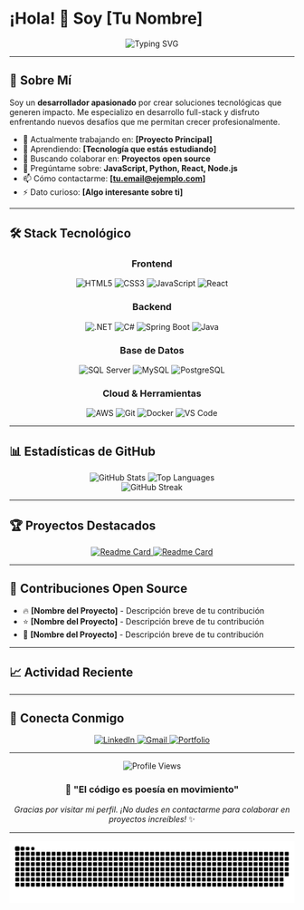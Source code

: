 # ¡Hola! 👋 Soy [Tu Nombre]

<div align="center">
  <img src="https://readme-typing-svg.herokuapp.com?font=Fira+Code&size=22&duration=3000&pause=1000&color=2E9EF7&center=true&vCenter=true&width=440&lines=Desarrollador+Full+Stack;Apasionado+por+la+Tecnolog%C3%ADa;Creando+soluciones+innovadoras;Siempre+aprendiendo+algo+nuevo" alt="Typing SVG" />
</div>

---

## 🚀 Sobre Mí

Soy un **desarrollador apasionado** por crear soluciones tecnológicas que generen impacto. Me especializo en desarrollo full-stack y disfruto enfrentando nuevos desafíos que me permitan crecer profesionalmente.

- 🔭 Actualmente trabajando en: **[Proyecto Principal]**
- 🌱 Aprendiendo: **[Tecnología que estás estudiando]**
- 👯 Buscando colaborar en: **Proyectos open source**
- 💬 Pregúntame sobre: **JavaScript, Python, React, Node.js**
- 📫 Cómo contactarme: **[tu.email@ejemplo.com]**
- ⚡ Dato curioso: **[Algo interesante sobre ti]**

---

## 🛠️ Stack Tecnológico

<div align="center">

<h3>Frontend</h3>
<img src="https://img.shields.io/badge/HTML5-E34F26?style=for-the-badge&logo=html5&logoColor=white" alt="HTML5"/>
<img src="https://img.shields.io/badge/CSS3-1572B6?style=for-the-badge&logo=css3&logoColor=white" alt="CSS3"/>
<img src="https://img.shields.io/badge/JavaScript-F7DF1E?style=for-the-badge&logo=javascript&logoColor=black" alt="JavaScript"/>
<img src="https://img.shields.io/badge/React-20232A?style=for-the-badge&logo=react&logoColor=61DAFB" alt="React"/>

<h3>Backend</h3>
<img src="https://img.shields.io/badge/.NET-512BD4?style=for-the-badge&logo=dotnet&logoColor=white" alt=".NET"/>
<img src="https://img.shields.io/badge/C%23-239120?style=for-the-badge&logo=c-sharp&logoColor=white" alt="C#"/>
<img src="https://img.shields.io/badge/Spring_Boot-6DB33F?style=for-the-badge&logo=spring-boot&logoColor=white" alt="Spring Boot"/>
<img src="https://img.shields.io/badge/Java-ED8B00?style=for-the-badge&logo=java&logoColor=white" alt="Java"/>

<h3>Base de Datos</h3>
<img src="https://img.shields.io/badge/Microsoft_SQL_Server-CC2927?style=for-the-badge&logo=microsoft-sql-server&logoColor=white" alt="SQL Server"/>
<img src="https://img.shields.io/badge/MySQL-00000F?style=for-the-badge&logo=mysql&logoColor=white" alt="MySQL"/>
<img src="https://img.shields.io/badge/PostgreSQL-316192?style=for-the-badge&logo=postgresql&logoColor=white" alt="PostgreSQL"/>

<h3>Cloud & Herramientas</h3>
<img src="https://img.shields.io/badge/Amazon_AWS-FF9900?style=for-the-badge&logo=amazon-aws&logoColor=white" alt="AWS"/>
<img src="https://img.shields.io/badge/Git-F05032?style=for-the-badge&logo=git&logoColor=white" alt="Git"/>
<img src="https://img.shields.io/badge/Docker-2496ED?style=for-the-badge&logo=docker&logoColor=white" alt="Docker"/>
<img src="https://img.shields.io/badge/VS_Code-007ACC?style=for-the-badge&logo=visual-studio-code&logoColor=white" alt="VS Code"/>

</div>

---

## 📊 Estadísticas de GitHub

<div align="center">
  <img src="https://github-readme-stats.vercel.app/api?username=[TU-USERNAME]&show_icons=true&theme=tokyonight&hide_border=true&count_private=true" alt="GitHub Stats" height="165"/>
  <img src="https://github-readme-stats.vercel.app/api/top-langs/?username=[TU-USERNAME]&layout=compact&theme=tokyonight&hide_border=true" alt="Top Languages" height="165"/>
</div>

<div align="center">
  <img src="https://github-readme-streak-stats.herokuapp.com/?user=[TU-USERNAME]&theme=tokyonight&hide_border=true" alt="GitHub Streak"/>
</div>

---

## 🏆 Proyectos Destacados

<div align="center">

<a href="https://github.com/[TU-USERNAME]/[REPO-NAME]">
  <img src="https://github-readme-stats.vercel.app/api/pin/?username=[TU-USERNAME]&repo=[REPO-NAME]&theme=tokyonight&hide_border=true" alt="Readme Card"/>
</a>
<a href="https://github.com/[TU-USERNAME]/[REPO-NAME]">
  <img src="https://github-readme-stats.vercel.app/api/pin/?username=[TU-USERNAME]&repo=[REPO-NAME]&theme=tokyonight&hide_border=true" alt="Readme Card"/>
</a>

</div>

---

## 🌟 Contribuciones Open Source

- 🔥 **[Nombre del Proyecto]** - Descripción breve de tu contribución
- ⭐ **[Nombre del Proyecto]** - Descripción breve de tu contribución
- 🚀 **[Nombre del Proyecto]** - Descripción breve de tu contribución

---

## 📈 Actividad Reciente

<!--START_SECTION:activity-->
<!--END_SECTION:activity-->

---

## 🤝 Conecta Conmigo

<div align="center">

<a href="https://linkedin.com/in/">
  <img src="https://img.shields.io/badge/LinkedIn-0077B5?style=for-the-badge&logo=linkedin&logoColor=white" alt="LinkedIn"/>
</a>
<a href="mailto:">
  <img src="https://img.shields.io/badge/Gmail-D14836?style=for-the-badge&logo=gmail&logoColor=white" alt="Gmail"/>
</a>
<a href="https://">
  <img src="https://img.shields.io/badge/Portfolio-FF5722?style=for-the-badge&logo=todoist&logoColor=white" alt="Portfolio"/>
</a>

</div>

---

<div align="center">
  <img src="https://komarev.com/ghpvc/?username=[TU-USERNAME]&color=blueviolet&style=for-the-badge&label=Visitantes+del+Perfil" alt="Profile Views"/>
</div>

<div align="center">
  
<h3>💭 "El código es poesía en movimiento"</h3>
  
<em>Gracias por visitar mi perfil. ¡No dudes en contactarme para colaborar en proyectos increíbles!</em> ✨

</div>

---

<div align="center">
  <img src="https://raw.githubusercontent.com/platane/platane/output/github-contribution-grid-snake-dark.svg" alt="Snake animation" />
</div>
